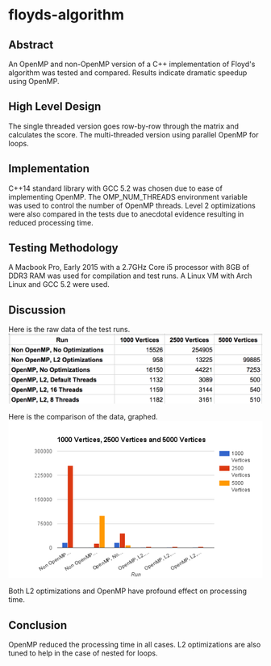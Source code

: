 # floyds-algorithm

## Abstract
An OpenMP and non-OpenMP version of a C++ implementation of Floyd's algorithm was tested and compared.  Results indicate dramatic speedup using OpenMP.

## High Level Design
The single threaded version goes row-by-row through the matrix and calculates the score.  The multi-threaded version using parallel OpenMP for loops.

## Implementation
C++14 standard library with GCC 5.2 was chosen due to ease of implementing OpenMP.  The OMP_NUM_THREADS environment variable was used to control the number of OpenMP threads. Level 2 optimizations were also compared in the tests due to anecdotal evidence resulting in reduced processing time.

## Testing Methodology
A Macbook Pro, Early 2015 with a 2.7GHz Core i5 processor with 8GB of DDR3 RAM was used for compilation and test runs.  A Linux VM with Arch Linux and GCC 5.2 were used.

## Discussion
Here is the raw data of the test runs.
![Raw Data](https://raw.githubusercontent.com/bvanderhaar/floyds-algorithm/master/docs/raw-data.png)

Here is the comparison of the data, graphed.  
![Comparison](https://raw.githubusercontent.com/bvanderhaar/floyds-algorithm/master/docs/runtime-graph.png)

Both L2 optimizations and OpenMP have profound effect on processing time.

## Conclusion
OpenMP reduced the processing time in all cases.  L2 optimizations are also tuned to help in the case of nested for loops.  
